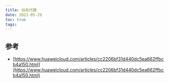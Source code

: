 ```yaml
---
title: 动态代理
date: 2021-05-29
toc: true
tags:
---
```







## 参考

- [https://www.huaweicloud.com/articles/cc2206bf31d440dc5ea662ffbcb4a150.html](https://www.huaweicloud.com/articles/cc2206bf31d440dc5ea662ffbcb4a150.html)

